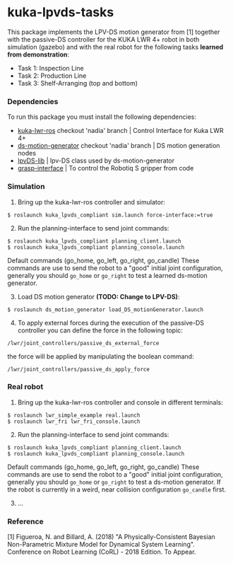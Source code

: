 # kuka-lpvds-tasks
This package implements the LPV-DS motion generator from [1] together with the passive-DS controller for the KUKA LWR 4+ robot in both simulation (gazebo) and with the real robot for the following tasks **learned from demonstration**:

- Task 1: Inspection Line
- Task 2: Production Line
- Task 3: Shelf-Arranging (top and bottom)

### Dependencies
To run this package you must install the following dependencies:
- [kuka-lwr-ros](https://github.com/epfl-lasa/kuka-lwr-ros.git) checkout 'nadia' branch | Control Interface for Kuka LWR 4+
- [ds-motion-generator](https://github.com/epfl-lasa/ds_motion_generator.git) checkout 'nadia' branch | DS motion generation nodes
- [lpvDS-lib](https://github.com/nbfigueroa/lpvDS-lib) | lpv-DS class used by ds-motion-generator
- [grasp-interface](https://github.com/epfl-lasa/grasp_interface) | To control the Robotiq S gripper from code 

### Simulation
1. Bring up the kuka-lwr-ros controller and simulator:
```
$ roslaunch kuka_lpvds_compliant sim.launch force-interface:=true
```
2. Run the planning-interface to send joint commands:
```
$ roslaunch kuka_lpvds_compliant planning_client.launch
$ roslaunch kuka_lpvds_compliant planning_console.launch
```
Default commands (go_home, go_left, go_right, go_candle)
These commands are use to send the robot to a "good" initial joint configuration, generally you should ```go_home``` or ```go_right``` to test a learned ds-motion generator.

3. Load DS motion generator **(TODO: Change to LPV-DS)**:
```
$ roslaunch ds_motion_generator load_DS_motionGenerator.launch
```
4. To apply external forces during the execution of the passive-DS controller you can define the force in the following topic:
```
/lwr/joint_controllers/passive_ds_external_force
```
the force will be applied by manipulating the boolean command:
```
/lwr/joint_controllers/passive_ds_apply_force
```

### Real robot
1. Bring up the kuka-lwr-ros controller and console in different terminals: 
```
$ roslaunch lwr_simple_example real.launch
$ roslaunch lwr_fri lwr_fri_console.launch
```
2. Run the planning-interface to send joint commands:
```
$ roslaunch kuka_lpvds_compliant planning_client.launch
$ roslaunch kuka_lpvds_compliant planning_console.launch
```
Default commands (go_home, go_left, go_right, go_candle)
These commands are use to send the robot to a "good" initial joint configuration, generally you should ```go_home``` or ```go_right``` to test a ds-motion generator. If the robot is currently in a weird, near collision configuration ```go_candle``` first.

3. ...


### Reference
[1] Figueroa, N. and Billard, A. (2018) "A Physically-Consistent Bayesian Non-Parametric Mixture Model for Dynamical System Learning". Conference on Robot Learning (CoRL) - 2018 Edition. To Appear. 
